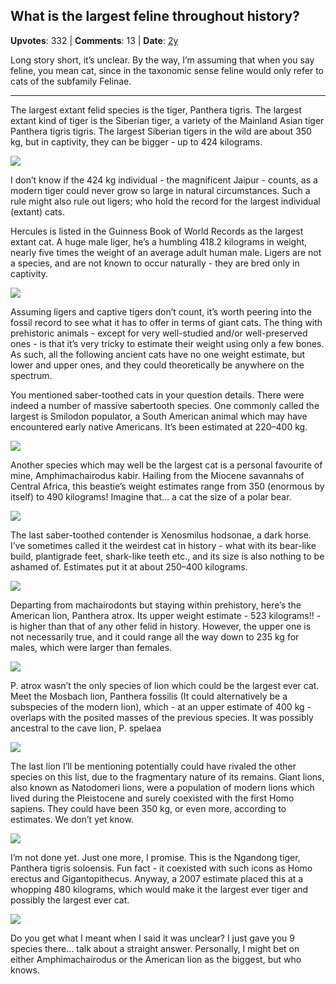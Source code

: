 ## What is the largest feline throughout history?
    
**Upvotes**: 332 | **Comments**: 13 | **Date**: [2y](https://www.quora.com/What-is-the-largest-feline-throughout-history/answer/Gary-Meaney)

Long story short, it’s unclear. By the way, I’m assuming that when you say feline, you mean cat, since in the taxonomic sense feline would only refer to cats of the subfamily Felinae.

* * *

The largest extant felid species is the tiger, Panthera tigris. The largest extant kind of tiger is the Siberian tiger, a variety of the Mainland Asian tiger Panthera tigris tigris. The largest Siberian tigers in the wild are about 350 kg, but in captivity, they can be bigger - up to 424 kilograms.

![](https://qph.fs.quoracdn.net/main-qimg-7dd7b77d76dd55d8a1d62907cf519869-lq)

I don’t know if the 424 kg individual - the magnificent Jaipur - counts, as a modern tiger could never grow so large in natural circumstances. Such a rule might also rule out ligers; who hold the record for the largest individual (extant) cats.

Hercules is listed in the Guinness Book of World Records as the largest extant cat. A huge male liger, he’s a humbling 418.2 kilograms in weight, nearly five times the weight of an average adult human male. Ligers are not a species, and are not known to occur naturally - they are bred only in captivity.

![](https://qph.fs.quoracdn.net/main-qimg-1049d0ca410f94b762073d1d4f8821b9-lq)

Assuming ligers and captive tigers don’t count, it’s worth peering into the fossil record to see what it has to offer in terms of giant cats. The thing with prehistoric animals - except for very well-studied and/or well-preserved ones - is that it’s very tricky to estimate their weight using only a few bones. As such, all the following ancient cats have no one weight estimate, but lower and upper ones, and they could theoretically be anywhere on the spectrum.

You mentioned saber-toothed cats in your question details. There were indeed a number of massive sabertooth species. One commonly called the largest is Smilodon populator, a South American animal which may have encountered early native Americans. It’s been estimated at 220–400 kg.

![](https://qph.fs.quoracdn.net/main-qimg-be51bb59f21c0ae58da7a9c972dd4dbd-lq)

Another species which may well be the largest cat is a personal favourite of mine, Amphimachairodus kabir. Hailing from the Miocene savannahs of Central Africa, this beastie’s weight estimates range from 350 (enormous by itself) to 490 kilograms! Imagine that… a cat the size of a polar bear.

![](https://qph.fs.quoracdn.net/main-qimg-e8d3455d661ef601db76d4e4f59f8ace-lq)

The last saber-toothed contender is Xenosmilus hodsonae, a dark horse. I’ve sometimes called it the weirdest cat in history - what with its bear-like build, plantigrade feet, shark-like teeth etc., and its size is also nothing to be ashamed of. Estimates put it at about 250–400 kilograms.

![](https://qph.fs.quoracdn.net/main-qimg-2ca49574acfb76f5385662bfdcc70da8-pjlq)

Departing from machairodonts but staying within prehistory, here’s the American lion, Panthera atrox. Its upper weight estimate - 523 kilograms!! - is higher than that of any other felid in history. However, the upper one is not necessarily true, and it could range all the way down to 235 kg for males, which were larger than females.

![](https://qph.fs.quoracdn.net/main-qimg-e052c420386ac87171db1c3ed9c28908-lq)

P. atrox wasn’t the only species of lion which could be the largest ever cat. Meet the Mosbach lion, Panthera fossilis (It could alternatively be a subspecies of the modern lion), which - at an upper estimate of 400 kg - overlaps with the posited masses of the previous species. It was possibly ancestral to the cave lion, P. spelaea

![](https://qph.fs.quoracdn.net/main-qimg-77b36ffeca0e7a0b59c1e5b59ea7aff2-lq)

The last lion I’ll be mentioning potentially could have rivaled the other species on this list, due to the fragmentary nature of its remains. Giant lions, also known as Natodomeri lions, were a population of modern lions which lived during the Pleistocene and surely coexisted with the first Homo sapiens. They could have been 350 kg, or even more, according to estimates. We don’t yet know.

![](https://qph.fs.quoracdn.net/main-qimg-02aec26af89b5e364e24b94dd279a5b7-lq)

I’m not done yet. Just one more, I promise. This is the Ngandong tiger, Panthera tigris soloensis. Fun fact - it coexisted with such icons as Homo erectus and Gigantopithecus. Anyway, a 2007 estimate placed this at a whopping 480 kilograms, which would make it the largest ever tiger and possibly the largest ever cat.

![](https://qph.fs.quoracdn.net/main-qimg-5eed1805b1f23e90bb3ae01decb96ad3-lq)

Do you get what I meant when I said it was unclear? I just gave you 9 species there… talk about a straight answer. Personally, I might bet on either Amphimachairodus or the American lion as the biggest, but who knows.

